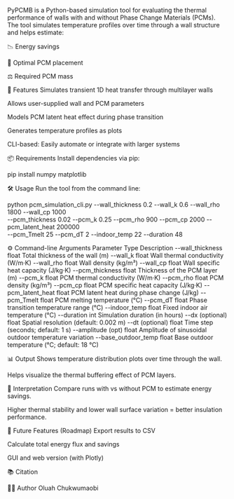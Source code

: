
PyPCMB is a Python-based simulation tool for evaluating the thermal performance of walls with and without Phase Change Materials (PCMs). The tool simulates temperature profiles over time through a wall structure and helps estimate:

📉 Energy savings

🧱 Optimal PCM placement

⚖️ Required PCM mass

🚀 Features
Simulates transient 1D heat transfer through multilayer walls

Allows user-supplied wall and PCM parameters

Models PCM latent heat effect during phase transition

Generates temperature profiles as plots

CLI-based: Easily automate or integrate with larger systems

📦 Requirements
Install dependencies via pip:

pip install numpy matplotlib

🛠️ Usage
Run the tool from the command line:

python pcm_simulation_cli.py --wall_thickness 0.2 --wall_k 0.6 --wall_rho 1800 --wall_cp 1000 \
  --pcm_thickness 0.02 --pcm_k 0.25 --pcm_rho 900 --pcm_cp 2000 --pcm_latent_heat 200000 \
  --pcm_Tmelt 25 --pcm_dT 2 --indoor_temp 22 --duration 48

⚙️ Command-line Arguments
Parameter         Type Description
--wall_thickness float Total thickness of the wall (m)
--wall_k         float Wall thermal conductivity (W/m·K)
--wall_rho         float Wall density (kg/m³)
--wall_cp         float Wall specific heat capacity (J/kg·K)
--pcm_thickness     float Thickness of the PCM layer (m)
--pcm_k             float PCM thermal conductivity (W/m·K)
--pcm_rho         float PCM density (kg/m³)
--pcm_cp         float PCM specific heat capacity (J/kg·K)
--pcm_latent_heat float PCM latent heat during phase change (J/kg)
--pcm_Tmelt         float PCM melting temperature (°C)
--pcm_dT         float Phase transition temperature range (°C)
--indoor_temp     float Fixed indoor air temperature (°C)
--duration         int     Simulation duration (in hours)
--dx (optional)     float Spatial resolution (default: 0.002 m)
--dt (optional)     float Time step (seconds; default: 1 s)
--amplitude (opt) float Amplitude of sinusoidal outdoor temperature variation
--base_outdoor_temp float Base outdoor temperature (°C; default: 18 °C)

📊 Output
Shows temperature distribution plots over time through the wall.

Helps visualize the thermal buffering effect of PCM layers.

🧠 Interpretation
Compare runs with vs without PCM to estimate energy savings.

Higher thermal stability and lower wall surface variation = better insulation performance.

🔧 Future Features (Roadmap)
Export results to CSV

Calculate total energy flux and savings

GUI and web version (with Plotly)

📚 Citation

🧑‍💻 Author
Oluah Chukwumaobi
